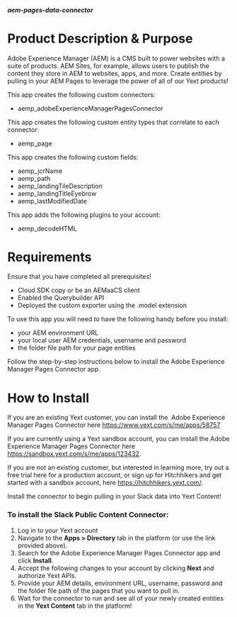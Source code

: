 ##### aem-pages-data-connector

# Product Description & Purpose

Adobe Experience Manager (AEM) is a CMS built to power websites with a suite of products. AEM Sites, for example, allows users to publish the content they store in AEM to websites, apps, and more. Create entities by pulling in your AEM Pages to leverage the power of all of our Yext products! 

This app creates the following custom connectors:	

- aemp\_adobeExperienceManagerPagesConnector

This app creates the following custom entity types that correlate to each connector:		

- aemp\_page

This app creates the following custom fields:

- aemp\_jcrName
- aemp\_path
- aemp\_landingTileDescription
- aemp\_landingTitleEyebrow
- aemp\_lastModifiedDate


This app adds the following plugins to your account:

- aemp\_decodeHTML


# Requirements

Ensure that you have completed all prerequisites!
- Cloud SDK copy or be an AEMaaCS client
- Enabled the Querybuilder API
- Deployed the custom exporter using the .model extension

To use this app you will need to have the following handy before you install:
- your AEM environment URL
- your local user AEM credentials, username and password
- the folder file path for your page entities

Follow the step-by-step instructions below to install the Adobe Experience Manager Pages Connector app.

# How to Install

If you are an existing Yext customer, you can install the  Adobe Experience Manager Pages Connector here <https://www.yext.com/s/me/apps/58757>

If you are currently using a Yext sandbox account, you can install the Adobe Experience Manager Pages Connector here <https://sandbox.yext.com/s/me/apps/123432>.

If you are not an existing customer, but interested in learning more, try out a free trial here for a production account, or sign up for Hitchhikers and get started with a sandbox account, here <https://hitchhikers.yext.com/>. 

Install the connector to begin pulling in your Slack data into Yext Content! 


### To install the Slack Public Content Connector:

1. Log in to your Yext account
2. Navigate to the **Apps > Directory** tab in the platform (or use the link provided above).
3. Search for the Adobe Experience Manager Pages Connector app and click **Install**.
4. Accept the following changes to your account by clicking **Next** and authorize Yext APIs.
5. Provide your AEM details, environment URL, username, password and the folder file path of the pages that you want to pull in.
7. Wait for the connector to run and see all of your newly created entities in the **Yext Content** tab in the platform!






